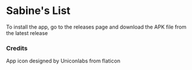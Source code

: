 # Sabine's List
To install the app, go to the releases page and download the APK file from the latest release

### Credits
App icon designed by Uniconlabs from flaticon
